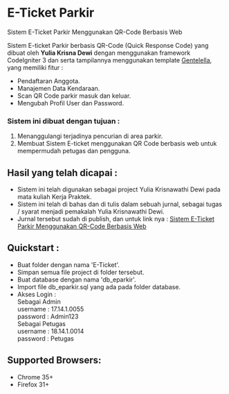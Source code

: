 # E-Ticket Parkir
Sistem E-Ticket Parkir Menggunakan QR-Code Berbasis Web

Sistem E-ticket Parkir berbasis QR-Code (Quick Response Code) yang dibuat oleh <b>Yulia Krisna Dewi</b> dengan menggunakan framework CodeIgniter 3 dan serta tampilannya menggunakan template [Gentelella](https://github.com/ColorlibHQ/gentelella), yang memiliki fitur  : <br>
- Pendaftaran Anggota.
- Manajemen Data Kendaraan.
- Scan QR Code parkir masuk dan keluar.
- Mengubah Profil User dan Password.

### Sistem ini dibuat dengan tujuan : 
1. Menanggulangi terjadinya pencurian di area parkir.
2. Membuat Sistem E-ticket menggunakan QR Code berbasis web untuk mempermudah petugas dan pengguna.

## Hasil yang telah dicapai : 
- Sistem ini telah digunakan sebagai project Yulia Krisnawathi Dewi pada mata kuliah Kerja Praktek.
- Sistem ini telah di bahas dan di tulis dalam sebuah jurnal, sebagai tugas / syarat menjadi pemakalah Yulia Krisnawathi Dewi.
- Jurnal tersebut sudah di publish, dan untuk link nya :  [Sistem E-Ticket Parkir Menggunakan QR-Code Berbasis Web](https://prosiding.konik.id/index.php/konik/article/view/35)

## Quickstart :
- Buat folder dengan nama 'E-Ticket'.
- Simpan semua file project di folder tersebut.
- Buat database dengan nama 'db_eparkir'.
- Import file db_eparkir.sql yang ada pada folder database.
- Akses Login : <br>
		Sebagai Admin <br>
			username : 17.14.1.0055 <br>
			password : Admin123 <br>
		Sebagai Petugas <br>
			username : 18.14.1.0014 <br>
			password : Petugas <br>

## Supported Browsers:
- Chrome 35+
- Firefox 31+
